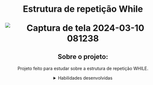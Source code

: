 <h1 align="center"> Estrutura de repetição While
  
![Captura de tela 2024-03-10 081238](https://github.com/MarianaRodriguesTech/Estrutura-de-repeticao-while/assets/141480630/fede7ffb-1825-4072-88ea-53d3601c856a)

</h1>

<div align="center">

## Sobre o projeto:


<p>Projeto feito para estudar sobre a estrutura de repetição WHILE.</p>

<details>
<summary>Habilidades desenvolvidas</summary>
  
- HTML

- CSS

- JavaScript

- Lógica de programação

- Estrutura de repetição While
  
</details>

</div>

